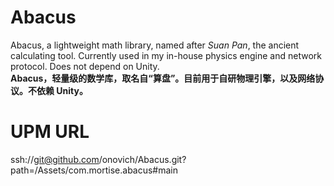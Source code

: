 # Abacus
Abacus, a lightweight math library, named after *Suan Pan*, the ancient calculating tool. Currently used in my in-house physics engine and network protocol. Does not depend on Unity. <br/>
**Abacus，轻量级的数学库，取名自“算盘”。目前用于自研物理引擎，以及网络协议。不依赖 Unity。**

# UPM URL
ssh://git@github.com/onovich/Abacus.git?path=/Assets/com.mortise.abacus#main
